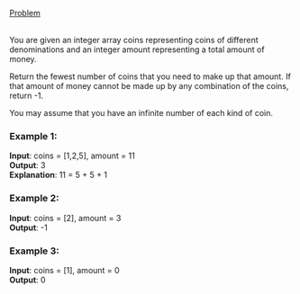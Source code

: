 [Problem](https://leetcode.com/problems/coin-change/description/?envType=study-plan-v2&envId=top-interview-150)<br/><br/>

You are given an integer array coins representing coins of different denominations and an integer amount representing a total amount of money.<br/>

Return the fewest number of coins that you need to make up that amount. If that amount of money cannot be made up by any combination of the coins, return -1.<br/>

You may assume that you have an infinite number of each kind of coin.<br/>

 

### Example 1:

**Input**: coins = [1,2,5], amount = 11<br/>
**Output**: 3<br/>
**Explanation**: 11 = 5 + 5 + 1<br/>

### Example 2:

**Input**: coins = [2], amount = 3<br/>
**Output**: -1<br/>

### Example 3:

**Input**: coins = [1], amount = 0<br/>
**Output**: 0<br/>